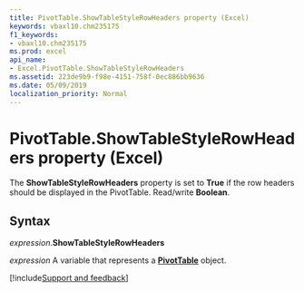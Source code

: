 ```yaml
---
title: PivotTable.ShowTableStyleRowHeaders property (Excel)
keywords: vbaxl10.chm235175
f1_keywords:
- vbaxl10.chm235175
ms.prod: excel
api_name:
- Excel.PivotTable.ShowTableStyleRowHeaders
ms.assetid: 223de9b9-f98e-4151-758f-0ec886bb9636
ms.date: 05/09/2019
localization_priority: Normal
---
```



# PivotTable.ShowTableStyleRowHeaders property (Excel)

The **ShowTableStyleRowHeaders** property is set to **True** if the row headers should be displayed in the PivotTable. Read/write **Boolean**.


## Syntax

_expression_.**ShowTableStyleRowHeaders**

_expression_ A variable that represents a **[PivotTable](Excel.PivotTable.md)** object.




[!include[Support and feedback](~/includes/feedback-boilerplate.md)]